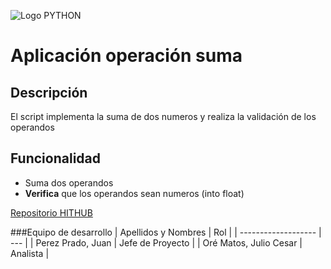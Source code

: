 ![Logo PYTHON](https://github.com/user-attachments/assets/48d5120d-215c-49be-9400-204fb6c7e736)

# Aplicación operación suma
## Descripción
El script implementa la suma de dos numeros y realiza la validación de los operandos
## Funcionalidad
- Suma dos operandos
- **Verifica** que los operandos sean numeros (into float)

[Repositorio HITHUB](https://github.com/RICARD0-TU/Operacion_Suma/edit/main/README.md)


###Equipo de desarrollo
| Apellidos y Nombres | Rol |
| ------------------- | --- |
| Perez Prado, Juan | Jefe de Proyecto |
| Oré Matos, Julio Cesar | Analista |
